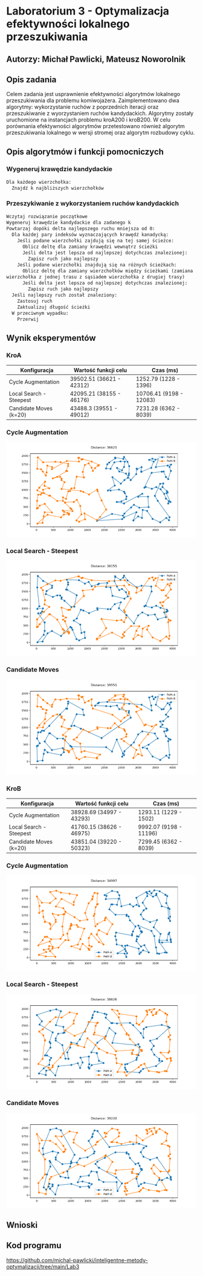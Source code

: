 # Laboratorium 3 - Optymalizacja efektywności lokalnego przeszukiwania

## Autorzy: Michał Pawlicki, Mateusz Noworolnik

## Opis zadania

Celem zadania jest usprawnienie efektywności algorytmów lokalnego przeszukiwania dla problemu komiwojażera. Zaimplementowano dwa algorytmy: wykorzystanie ruchów z poprzednich iteracji oraz przeszukiwanie z wyorzystaniem ruchów kandydackich. Algorytmy zostały uruchomione na instancjach problemu kroA200 i kroB200. W celu porównania efektywności algorytmów przetestowano również algorytm przeszukiwania lokalnego w wersji stromej oraz algorytm rozbudowy cyklu.

## Opis algorytmów i funkcji pomocniczych

### Wygeneruj krawędzie kandydackie

```
Dla każdego wierzchołka:
  Znajdź k najbliższych wierzchołków
```

### Przeszykiwanie z wykorzystaniem ruchów kandydackich

```
Wczytaj rozwiązanie początkowe
Wygeneruj krawędzie kandydackie dla zadanego k
Powtarzaj dopóki delta najlepszego ruchu mniejsza od 0:
  Dla każdej pary indeksów wyznaczających krawędź kanadycką:
    Jeśli podane wierzchołki zajdują się na tej samej ścieżce:
      Oblicz deltę dla zamiany krawędzi wewnątrz ścieżki
      Jeśli delta jest lepsza od najlepszej dotychczas znalezionej:
        Zapisz ruch jako najlepszy
    Jeśli podane wierzchołki znajdują się na różnych ścieżkach:
      Oblicz deltę dla zamiany wierzchołków między ścieżkami (zamiana wierzchołka z jednej trasu z sąsiadem wierzchołka z drugiej trasy)
      Jeśli delta jest lepsza od najlepszej dotychczas znalezionej:
        Zapisz ruch jako najlepszy
  Jeśli najlepszy ruch został znaleziony:
    Zastosuj ruch
    Zaktualizuj długość ścieżki
  W przeciwnym wypadku:
    Przerwij
```

## Wynik eksperymentów

### KroA

| Konfiguracja            | Wartość funkcji celu     | Czas (ms)               |
| ----------------------- | ------------------------ | ----------------------- |
| Cycle Augmentation      | 39502.51 (36621 - 42312) | 1252.79 (1228 - 1396)   |
| Local Search - Steepest | 42095.21 (38155 - 46176) | 10706.41 (9198 - 12083) |
| Candidate Moves (k=20)  | 43488.3 (39551 - 49012)  | 7231.28 (6362 - 8039)   |

### Cycle Augmentation

![kroA Cycle Augmentation](kroA_cycle.png "Cycle Augmentation")

### Local Search - Steepest

![kroA Local Search - Steepest](kroA_steepest.png "Local Search - Steepest")

### Candidate Moves

![kroA Candidate Moves](kroA_candidate.png "Candidate Moves")

### KroB

| Konfiguracja            | Wartość funkcji celu     | Czas (ms)              |
| ----------------------- | ------------------------ | ---------------------- |
| Cycle Augmentation      | 38928.69 (34997 - 43293) | 1293.11 (1229 - 1502)  |
| Local Search - Steepest | 41760.15 (38626 - 46975) | 9992.07 (9198 - 11196) |
| Candidate Moves (k=20)  | 43851.04 (39220 - 50323) | 7299.45 (6362 - 8039)  |

### Cycle Augmentation

![kroB Cycle Augmentation](kroB_cycle.png "Cycle Augmentation")

### Local Search - Steepest

![kroB Local Search - Steepest](kroB_steepest.png "Local Search - Steepest")

### Candidate Moves

![kroB Candidate Moves](kroB_candidate.png "Candidate Moves")

## Wnioski

## Kod programu

https://github.com/michal-pawlicki/inteligentne-metody-optymalizacji/tree/main/Lab3
